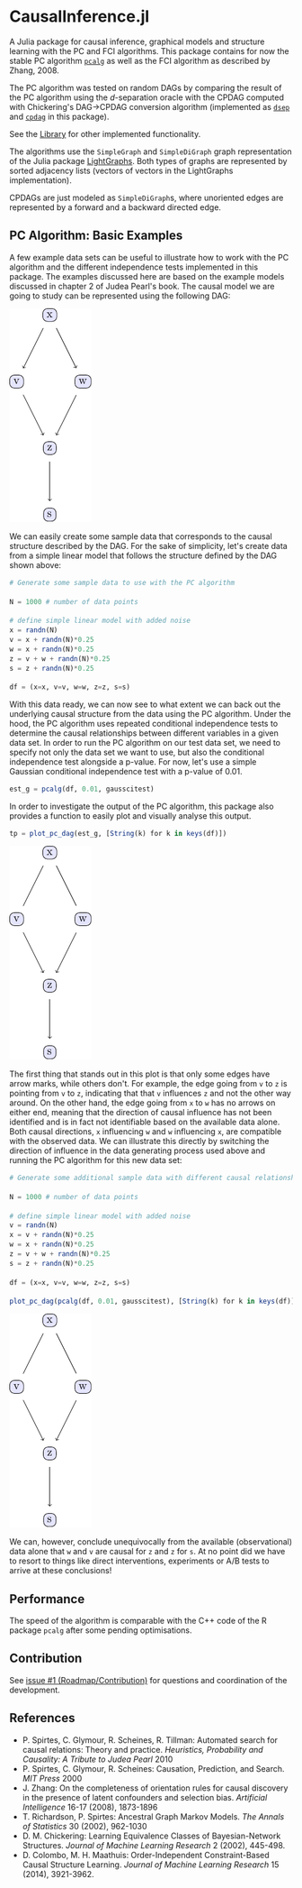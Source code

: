 # CausalInference.jl

A Julia package for causal inference, graphical models and structure learning with the PC and FCI algorithms. This package contains for now the stable PC algorithm [`pcalg`](@ref) as well as the FCI algorithm as described by Zhang, 2008. 

The PC algorithm was tested on random DAGs by comparing the result of the PC algorithm using the *d*-separation oracle with the CPDAG computed with Chickering's DAG->CPDAG conversion algorithm (implemented as [`dsep`](@ref) and [`cpdag`](@ref) in this package).

See the [Library](https://mschauer.github.io/CausalInference.jl/latest/library/) for other implemented functionality.

The algorithms use the `SimpleGraph` and `SimpleDiGraph` graph representation of the Julia package [LightGraphs](https://github.com/JuliaGraphs/LightGraphs.jl).
Both types of graphs are represented by sorted adjacency lists (vectors of vectors in the LightGraphs implementation).

CPDAGs are just modeled as `SimpleDiGraph`s, where unoriented edges are represented by a forward and a backward directed edge.

## PC Algorithm: Basic Examples

A few example data sets can be useful to illustrate how to work with the PC algorithm and the different independence tests implemented in this package. The examples discussed here are based on the example models discussed in chapter 2 of Judea Pearl's book. The causal model we are going to study can be represented using the following DAG:

![True example DAG](https://raw.githubusercontent.com/mschauer/CausalInference.jl/master/assets/true_graph.png)

We can easily create some sample data that corresponds to the causal structure described by the DAG. For the sake of simplicity, let's create data from a simple linear model that follows the structure defined by the DAG shown above:

```Julia
# Generate some sample data to use with the PC algorithm

N = 1000 # number of data points

# define simple linear model with added noise
x = randn(N)
v = x + randn(N)*0.25
w = x + randn(N)*0.25
z = v + w + randn(N)*0.25
s = z + randn(N)*0.25

df = (x=x, v=v, w=w, z=z, s=s)
```

With this data ready, we can now see to what extent we can back out the underlying causal structure from the data using the PC algorithm. Under the hood, the PC algorithm uses repeated conditional independence tests to determine the causal relationships between different variables in a given data set. In order to run the PC algorithm on our test data set, we need to specify not only the data set we want to use, but also the conditional independence test alongside a p-value. For now, let's use a simple Gaussian conditional independence test with a p-value of 0.01. 

```Julia
est_g = pcalg(df, 0.01, gausscitest)
```

In order to investigate the output of the PC algorithm, this package also provides a function to easily plot and visually analyse this output.

```Julia
tp = plot_pc_dag(est_g, [String(k) for k in keys(df)])
```

![Example output of PC algorithm](https://raw.githubusercontent.com/mschauer/CausalInference.jl/master/assets/pc_graph_linear.png)

The first thing that stands out in this plot is that only some edges have arrow marks, while others don't. For example, the edge going from `v` to `z` is pointing from `v` to `z`, indicating that that `v` influences `z` and not the other way around. On the other hand, the edge going from `x` to `w` has no arrows on either end, meaning that the direction of causal influence has not been identified and is in fact not identifiable based on the available data alone. Both causal directions, `x` influencing `w` and `w` influencing `x`, are compatible with the observed data. We can illustrate this directly by switching the direction of influence in the data generating process used above and running the PC algorithm for this new data set:

```Julia
# Generate some additional sample data with different causal relationships

N = 1000 # number of data points

# define simple linear model with added noise
v = randn(N)
x = v + randn(N)*0.25
w = x + randn(N)*0.25
z = v + w + randn(N)*0.25
s = z + randn(N)*0.25

df = (x=x, v=v, w=w, z=z, s=s)

plot_pc_dag(pcalg(df, 0.01, gausscitest), [String(k) for k in keys(df)])

```

![PC results for alternative DAG](https://raw.githubusercontent.com/mschauer/CausalInference.jl/master/assets/pc_graph_linear_xw_switched.png)

We can, however, conclude unequivocally from the available (observational) data alone that `w` and `v` are causal for `z` and `z` for `s`. At no point did we have to resort to things like direct interventions, experiments or A/B tests to arrive at these conclusions!


## Performance

The speed of the algorithm is comparable with the C++ code of the R package `pcalg` after some pending optimisations.

## Contribution
See [issue #1 (Roadmap/Contribution)](https://github.com/mschauer/CausalInference.jl/issues/1) for questions and coordination of the development.

## References

* P. Spirtes, C. Glymour, R. Scheines, R. Tillman: Automated search for causal relations: Theory and practice. *Heuristics, Probability and Causality: A Tribute to Judea Pearl* 2010
* P. Spirtes, C. Glymour, R. Scheines: Causation, Prediction, and Search. *MIT Press* 2000
* J. Zhang: On the completeness of orientation rules for causal discovery in the presence of latent confounders and selection bias. *Artificial Intelligence* 16-17 (2008), 1873-1896
* T. Richardson, P. Spirtes: Ancestral Graph Markov Models. *The Annals of Statistics* 30 (2002), 962-1030
* D. M. Chickering: Learning Equivalence Classes of Bayesian-Network Structures. *Journal of Machine Learning Research* 2 (2002), 445-498.
* D. Colombo, M. H. Maathuis: Order-Independent Constraint-Based Causal Structure Learning. *Journal of Machine Learning Research* 15 (2014), 3921-3962.
